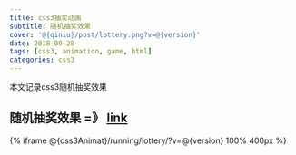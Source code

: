 ```yaml
---
title: css3抽奖动画
subtitle: 随机抽奖效果
cover: '@{qiniu}/post/lottery.png?v=@{version}'
date: 2018-09-20
tags: [css3, animation, game, html]
categories: css3
---
```

本文记录css3随机抽奖效果
<!--more-->

## 随机抽奖效果 =》 [link](@{css3Animat}/running/lottery/?v=@{version})

{% iframe @{css3Animat}/running/lottery/?v=@{version} 100% 400px %}


